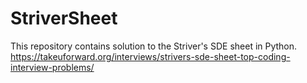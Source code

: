 # StriverSheet
This repository contains solution to the Striver's SDE sheet in Python.
https://takeuforward.org/interviews/strivers-sde-sheet-top-coding-interview-problems/

